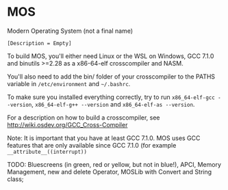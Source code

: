 # MOS
Modern Operating System (not a final name)

`[Description = Empty]`


To build MOS, you'll either need Linux or the WSL on Windows, GCC 7.1.0 and binutils >=2.28 as a x86-64-elf crosscompiler and NASM.

You'll also need to add the bin/ folder of your crosscompiler to the PATHS variable in `/etc/environment` and `~/.bashrc`.

To make sure you installed everything correctly, try to run `x86_64-elf-gcc --version`, `x86_64-elf-g++ --version` and `x86_64-elf-as --version`.

For a description on how to build a crosscompiler, see http://wiki.osdev.org/GCC_Cross-Compiler

Note: It is important that you have at least GCC 7.1.0. MOS uses GCC features that are only available since GCC 7.1.0 (for example `__attribute__((interrupt))`


TODO: Bluescreens (in green, red or yellow, but not in blue!), APCI, Memory Management, new and delete Operator, MOSLib with Convert and String class;
